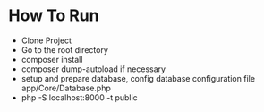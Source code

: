 # How To Run

- Clone Project
- Go to the root directory
- composer install
- composer dump-autoload if necessary
- setup and prepare database, config database configuration file app/Core/Database.php
- php -S localhost:8000 -t public  
